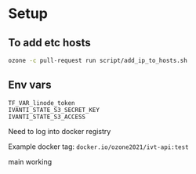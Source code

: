 # Setup

## To add etc hosts

```bash
ozone -c pull-request run script/add_ip_to_hosts.sh
```

## Env vars

```dotenv
TF_VAR_linode_token
IVANTI_STATE_S3_SECRET_KEY
IVANTI_STATE_S3_ACCESS
```

Need to log into docker registry

Example docker tag: `docker.io/ozone2021/ivt-api:test`

main working